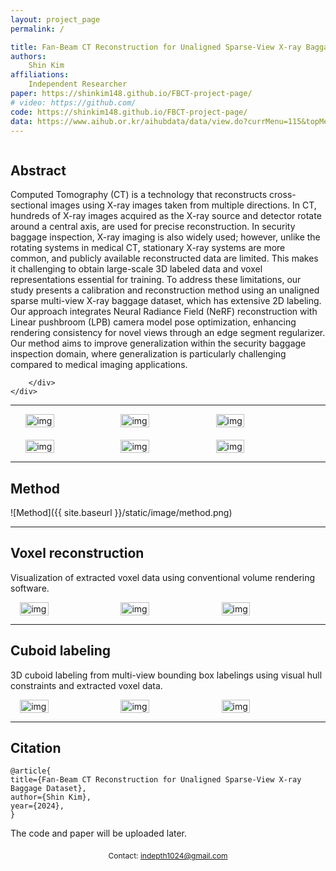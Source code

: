 ```yaml
---
layout: project_page
permalink: /

title: Fan-Beam CT Reconstruction for Unaligned Sparse-View X-ray Baggage Dataset
authors:
    Shin Kim 
affiliations:
    Independent Researcher
paper: https://shinkim148.github.io/FBCT-project-page/
# video: https://github.com/
code: https://shinkim148.github.io/FBCT-project-page/
data: https://www.aihub.or.kr/aihubdata/data/view.do?currMenu=115&topMenu=100&aihubDataSe=data&dataSetSn=71442
---
```


<!-- Using HTML to center the abstract -->
<div class="columns is-centered has-text-centered">
    <div class="column is-four-fifths">
        <h2>Abstract</h2>
        <div class="content has-text-justified">

Computed Tomography (CT) is a technology that reconstructs cross-sectional images using X-ray images taken from multiple directions. In CT, hundreds of X-ray images acquired as the X-ray source and detector rotate around a central axis, are used for precise reconstruction. In security baggage inspection, X-ray imaging is also widely used; however, unlike the rotating systems in medical CT, stationary X-ray systems are more common, and publicly available reconstructed data are limited. This makes it challenging to obtain large-scale 3D labeled data and voxel representations essential for training. To address these limitations, our study presents a calibration and reconstruction method using an unaligned sparse multi-view X-ray baggage dataset, which has extensive 2D labeling. Our approach integrates Neural Radiance Field (NeRF) reconstruction with Linear pushbroom (LPB) camera model pose optimization, enhancing rendering consistency for novel views through an edge segment regularizer. Our method aims to improve generalization within the security baggage inspection domain, where generalization is particularly challenging compared to medical imaging applications.

        </div>
    </div>
</div>

---

<!-- > Note: This is an example of a Jekyll-based project website template: [Github link](https://github.com/shunzh/project_website).\
> The following content is generated by ChatGPT. The figure is manually added. -->

<div style="display: flex; justify-content: center; gap: 1px;">
    <img src="{{ site.baseurl }}/static/image/015.gif" alt="img" style="width: 30%;">
    <img src="{{ site.baseurl }}/static/image/016_.gif" alt="img" style="width: 30%;">
    <img src="{{ site.baseurl }}/static/image/003.gif" alt="img" style="width: 30%;">
</div>

<div style="height: 20px;"></div> <!-- 여백 추가 -->

<div style="display: flex; justify-content: center; gap: 1px;">
    <img src="{{ site.baseurl }}/static/image/017_.gif" alt="img" style="width: 30%;">
    <img src="{{ site.baseurl }}/static/image/002.gif" alt="img" style="width: 30%;">
    <img src="{{ site.baseurl }}/static/image/012.gif" alt="img" style="width: 30%;">
</div>

-----------------------------------------------------------

## Method
![Method]({{ site.baseurl }}/static/image/method.png)

<!-- *Figure 1: A representation of a Turing Machine. Source: [Wiki](https://en.wikipedia.org/wiki/Turing_machine).* -->

-----------------------------------------------------------


## Voxel reconstruction
Visualization of extracted voxel data using conventional volume rendering software.

<div style="display: flex; justify-content: center; gap: 10px;">
    <img src="{{ site.baseurl }}/static/image/voxel0.png" alt="img" style="width: 30%;">
    <img src="{{ site.baseurl }}/static/image/voxel1.png" alt="img" style="width: 30%;">
    <img src="{{ site.baseurl }}/static/image/voxel2.png" alt="img" style="width: 30%;">
</div>

-----------------------------------------------------------


## Cuboid labeling
3D cuboid labeling from multi-view bounding box labelings using visual hull constraints and extracted voxel data.

<div style="display: flex; justify-content: center; gap: 10px;">
    <img src="{{ site.baseurl }}/static/image/bbox/0.png" alt="img" style="width: 30%;">
    <img src="{{ site.baseurl }}/static/image/bbox/1.png" alt="img" style="width: 30%;">
    <img src="{{ site.baseurl }}/static/image/bbox/2.png" alt="img" style="width: 30%;">
    <!-- <img src="{{ site.baseurl }}/static/image/bbox/3.png" alt="001" style="width: 30%;">
    <img src="{{ site.baseurl }}/static/image/bbox/4.png" alt="001" style="width: 30%;">
    <img src="/static/image/bbox/5.png" alt="001" style="width: 30%;">
    <img src="/static/image/bbox/6.png" alt="001" style="width: 30%;">
    <img src="/static/image/bbox/7.png" alt="001" style="width: 30%;">
    <img src="/static/image/bbox/8.png" alt="001" style="width: 30%;"> -->
</div>

-----------------------------------------------------------

## Citation
```
@article{
title={Fan-Beam CT Reconstruction for Unaligned Sparse-View X-ray Baggage Dataset},
author={Shin Kim},
year={2024},
}
```

 The code and paper will be uploaded later.

<div style="text-align: center; margin-top: 20px;">
    <p style="font-size: 12px;">Contact: <a href="mailto:indepth1024@gmail.com">indepth1024@gmail.com</a></p>
</div>